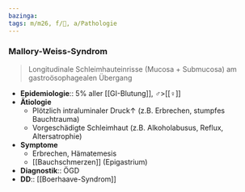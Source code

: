 ```yaml
---
bazinga: 
tags: m/m26, f/🔪, a/Pathologie
---
```

### Mallory-Weiss-Syndrom
> Longitudinale Schleimhauteinrisse (Mucosa + Submucosa) am gastroösophagealen Übergang
- **Epidemiologie**:: 5% aller [[GI-Blutung]], ♂>[[♀]]
- **Ätiologie**
	- Plötzlich intraluminaler Druck↑ (z.B. Erbrechen, stumpfes Bauchtrauma)
	- Vorgeschädigte Schleimhaut (z.B. Alkoholabusus, Reflux, Altersatrophie)
- **Symptome**
	- Erbrechen, Hämatemesis
	- [[Bauchschmerzen]] (Epigastrium)
- **Diagnostik**:: ÖGD
- **DD**:: [[Boerhaave-Syndrom]]